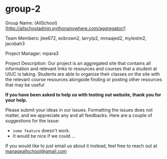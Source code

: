 # group-2
Group Name: (AllSchool)[http://allschooladmin.pythonanywhere.com/aggregator/]

Team Members: jlee672, ecbrown2, larrylp2, mmaajed2, mylestm2, jacobah3

Project Manager: mpara3

Project Description: Our project is an aggregated site that contains all information and relevant links to resources and courses that a student at UIUC is taking. Students are able to organize their classes on the site with the relevant course resources alongside finding or posting other resources that may be useful

**If you have been asked to help us with testing out website, thank you for your help.**

Please submit your ideas in our issues. Formatting the issues does not matter, and we appreciate any and all feedbacks. Here are a couple of suggestions for the issue:
* `some feature` doesn't work. 
* It would be nice if we could ...

If you would like to just email us about it instead, feel free to reach out at manageallschool@gmail.com

